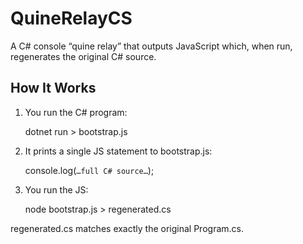 # QuineRelayCS

A C# console “quine relay” that outputs JavaScript which, when run, regenerates the original C# source.

## How It Works

1. You run the C# program:  
   
   dotnet run > bootstrap.js

2. It prints a single JS statement to bootstrap.js:

	console.log(`…full C# source…`);

3. You run the JS:

	node bootstrap.js > regenerated.cs

regenerated.cs matches exactly the original Program.cs.